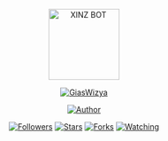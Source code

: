 <p align="center">
<img src="https://pbs.twimg.com/profile_images/1390607109255962631/CrcySYMT.jpg" alt="XINZ BOT" width="128" height="128"/>
</p>
<p align="center">
<a href="#"><img title="GiasWizya" src="https://img.shields.io/badge/GiasWizya-green?colorA=%23ff0000&colorB=%23017e40&style=for-the-badge"></a>
</p>
<p align="center">
<a href="https://github.com/Giaswizya"><img title="Author" src="https://img.shields.io/badge/Author-Gias-red.svg?style=for-the-badge&logo=github"></a>
</p>
<p align="center">
<a href="https://github.com/Giaswizya/followers"><img title="Followers" src="https://img.shields.io/github/followers/Giaswizya?color=blue&style=flat-square"></a>
<a href="https://github.com/Giaswizya/GiasWizya/stargazers/"><img title="Stars" src="https://img.shields.io/github/stars/GiasWizya/XinzBot?color=red&style=flat-square"></a>
<a href="https://github.com/Giaswizya/GiasWizya/network/members"><img title="Forks" src="https://img.shields.io/github/forks/GiasWizya/XinzBot?color=red&style=flat-square"></a>
<a href="https://github.com/Giaswizya/GiasWizya/watchers"><img title="Watching" src="https://img.shields.io/github/watchers/GiasWizya/XinzBot?label=Watchers&color=blue&style=flat-square"></a>
</p>
